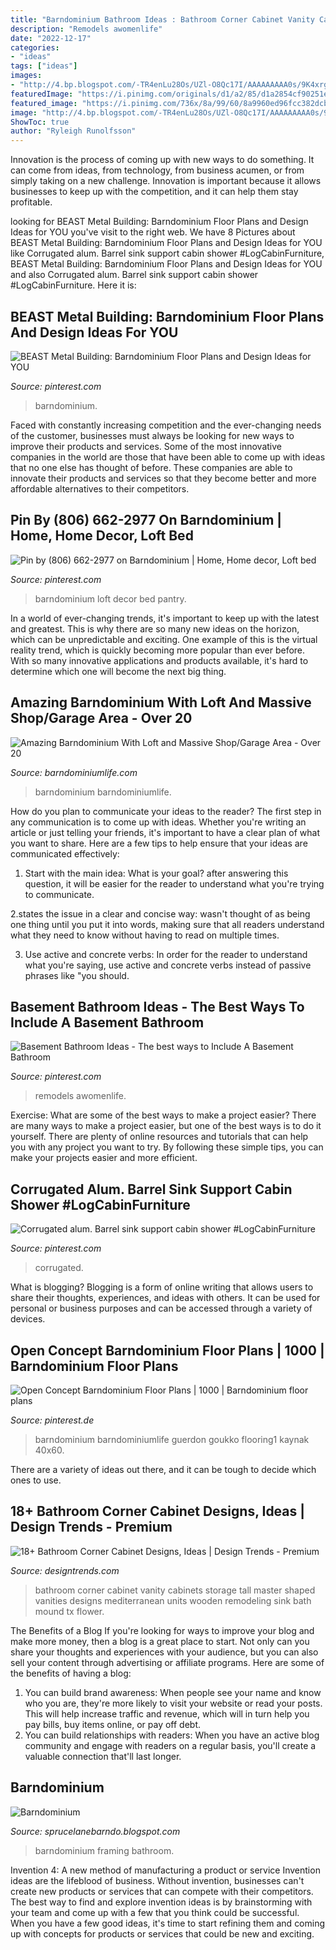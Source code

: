 ```yaml
---
title: "Barndominium Bathroom Ideas : Bathroom Corner Cabinet Vanity Cabinets Storage Tall Master Shaped Vanities Designs Mediterranean Units Wooden Remodeling Sink Bath Mound Tx Flower"
description: "Remodels awomenlife"
date: "2022-12-17"
categories:
- "ideas"
tags: ["ideas"]
images:
- "http://4.bp.blogspot.com/-TR4enLu28Os/UZl-O8Qc17I/AAAAAAAAA0s/9K4xrgdmTmE/s1600/100_1790.JPG"
featuredImage: "https://i.pinimg.com/originals/d1/a2/85/d1a2854cf90251e2a9d3876974df1505.jpg"
featured_image: "https://i.pinimg.com/736x/8a/99/60/8a9960ed96fcc382dcbeffa3d9b20a79.jpg"
image: "http://4.bp.blogspot.com/-TR4enLu28Os/UZl-O8Qc17I/AAAAAAAAA0s/9K4xrgdmTmE/s1600/100_1790.JPG"
ShowToc: true
author: "Ryleigh Runolfsson"
---
```



Innovation is the process of coming up with new ways to do something. It can come from ideas, from technology, from business acumen, or from simply taking on a new challenge. Innovation is important because it allows businesses to keep up with the competition, and it can help them stay profitable.

	

		
looking for BEAST Metal Building: Barndominium Floor Plans and Design Ideas for YOU you've visit to the right web. We have 8 Pictures about BEAST Metal Building: Barndominium Floor Plans and Design Ideas for YOU like Corrugated alum. Barrel sink support cabin shower #LogCabinFurniture, BEAST Metal Building: Barndominium Floor Plans and Design Ideas for YOU and also Corrugated alum. Barrel sink support cabin shower #LogCabinFurniture. Here it is:
		
    
## BEAST Metal Building: Barndominium Floor Plans And Design Ideas For YOU

<img loading=lazy src="https://i.pinimg.com/736x/00/b6/e4/00b6e4000374863637b771d63f1367ee.jpg" onerror="this.onerror=null;this.src='https://tse2.mm.bing.net/th?id=OIP.XnJ5sgaqODSNitfo5Sq49AHaK1&amp;pid=15.1';" alt="BEAST Metal Building: Barndominium Floor Plans and Design Ideas for YOU">

_Source: pinterest.com_

>barndominium. 

	

Faced with constantly increasing competition and the ever-changing needs of the customer, businesses must always be looking for new ways to improve their products and services. Some of the most innovative companies in the world are those that have been able to come up with ideas that no one else has thought of before. These companies are able to innovate their products and services so that they become better and more affordable alternatives to their competitors.

    
## Pin By (806) 662-2977 On Barndominium | Home, Home Decor, Loft Bed

<img loading=lazy src="https://i.pinimg.com/736x/2f/65/e6/2f65e63ef3cb56c2d2c46d293d5d4dff.jpg" onerror="this.onerror=null;this.src='https://tse4.mm.bing.net/th?id=OIP.4oVVQuINpJBgFCOZZ4M_KwHaFj&amp;pid=15.1';" alt="Pin by (806) 662-2977 on Barndominium | Home, Home decor, Loft bed">

_Source: pinterest.com_

>barndominium loft decor bed pantry. 

	

In a world of ever-changing trends, it's important to keep up with the latest and greatest. This is why there are so many new ideas on the horizon, which can be unpredictable and exciting. One example of this is the virtual reality trend, which is quickly becoming more popular than ever before. With so many innovative applications and products available, it's hard to determine which one will become the next big thing.

    
## Amazing Barndominium With Loft And Massive Shop/Garage Area - Over 20

<img loading=lazy src="https://www.barndominiumlife.com/wp-content/uploads/2020/05/image-22.jpg" onerror="this.onerror=null;this.src='https://tse4.mm.bing.net/th?id=OIP.gJr6WfjOLwxG0HgpxH3FlgHaEk&amp;pid=15.1';" alt="Amazing Barndominium With Loft and Massive Shop/Garage Area - Over 20">

_Source: barndominiumlife.com_

>barndominium barndominiumlife. 

	

How do you plan to communicate your ideas to the reader?
The first step in any communication is to come up with ideas. Whether you're writing an article or just telling your friends, it's important to have a clear plan of what you want to share. Here are a few tips to help ensure that your ideas are communicated effectively:
1. Start with the main idea: What is your goal? after answering this question, it will be easier for the reader to understand what you're trying to communicate.

2.states the issue in a clear and concise way: wasn't thought of as being one thing until you put it into words, making sure that all readers understand what they need to know without having to read on multiple times.

3. Use active and concrete verbs: In order for the reader to understand what you're saying, use active and concrete verbs instead of passive phrases like "you should.

    
## Basement Bathroom Ideas - The Best Ways To Include A Basement Bathroom

<img loading=lazy src="https://i.pinimg.com/originals/d1/a2/85/d1a2854cf90251e2a9d3876974df1505.jpg" onerror="this.onerror=null;this.src='https://tse2.mm.bing.net/th?id=OIP.cho5jAC0s_uFrqHuv6DxngHaJ4&amp;pid=15.1';" alt="Basement Bathroom Ideas - The best ways to Include A Basement Bathroom">

_Source: pinterest.com_

>remodels awomenlife. 

	

Exercise: What are some of the best ways to make a project easier?
There are many ways to make a project easier, but one of the best ways is to do it yourself. There are plenty of online resources and tutorials that can help you with any project you want to try. By following these simple tips, you can make your projects easier and more efficient.

    
## Corrugated Alum. Barrel Sink Support Cabin Shower #LogCabinFurniture

<img loading=lazy src="https://i.pinimg.com/736x/55/da/11/55da11edbb971ba24170ed3a5754ff05.jpg" onerror="this.onerror=null;this.src='https://tse4.mm.bing.net/th?id=OIP.mXq5-i6xvgTSaP8syEPM-AHaNK&amp;pid=15.1';" alt="Corrugated alum. Barrel sink support cabin shower #LogCabinFurniture">

_Source: pinterest.com_

>corrugated. 

	

What is blogging?
Blogging is a form of online writing that allows users to share their thoughts, experiences, and ideas with others. It can be used for personal or business purposes and can be accessed through a variety of devices.

    
## Open Concept Barndominium Floor Plans | 1000 | Barndominium Floor Plans

<img loading=lazy src="https://i.pinimg.com/736x/8a/99/60/8a9960ed96fcc382dcbeffa3d9b20a79.jpg" onerror="this.onerror=null;this.src='https://tse2.mm.bing.net/th?id=OIP.2R5HKeKULP-W4pGRPJe0iQHaLH&amp;pid=15.1';" alt="Open Concept Barndominium Floor Plans | 1000 | Barndominium floor plans">

_Source: pinterest.de_

>barndominium barndominiumlife guerdon goukko flooring1 kaynak 40x60. 

	

There are a variety of ideas out there, and it can be tough to decide which ones to use.

    
## 18+ Bathroom Corner Cabinet Designs, Ideas | Design Trends - Premium

<img loading=lazy src="https://images.designtrends.com/wp-content/uploads/2016/09/09160426/Rustic-Bathroom-Corner-Cabine.jpg" onerror="this.onerror=null;this.src='https://tse2.mm.bing.net/th?id=OIP.dODQsEMJ6KxQVnsmaAnWnQHaFu&amp;pid=15.1';" alt="18+ Bathroom Corner Cabinet Designs, Ideas | Design Trends - Premium">

_Source: designtrends.com_

>bathroom corner cabinet vanity cabinets storage tall master shaped vanities designs mediterranean units wooden remodeling sink bath mound tx flower. 

	

The Benefits of a Blog
If you're looking for ways to improve your blog and make more money, then a blog is a great place to start. Not only can you share your thoughts and experiences with your audience, but you can also sell your content through advertising or affiliate programs. Here are some of the benefits of having a blog: 
1) You can build brand awareness: When people see your name and know who you are, they're more likely to visit your website or read your posts. This will help increase traffic and revenue, which will in turn help you pay bills, buy items online, or pay off debt. 
2) You can build relationships with readers: When you have an active blog community and engage with readers on a regular basis, you'll create a valuable connection that'll last longer.

    
## Barndominium

<img loading=lazy src="http://4.bp.blogspot.com/-TR4enLu28Os/UZl-O8Qc17I/AAAAAAAAA0s/9K4xrgdmTmE/s1600/100_1790.JPG" onerror="this.onerror=null;this.src='https://tse2.mm.bing.net/th?id=OIP.lSYsaeZLn_8aKDQf4zs4jQHaFj&amp;pid=15.1';" alt="Barndominium">

_Source: sprucelanebarndo.blogspot.com_

>barndominium framing bathroom. 

	

Invention 4: A new method of manufacturing a product or service
Invention ideas are the lifeblood of business. Without invention, businesses can't create new products or services that can compete with their competitors. The best way to find and explore invention ideas is by brainstorming with your team and come up with a few that you think could be successful. When you have a few good ideas, it's time to start refining them and coming up with concepts for products or services that could be new and exciting.

